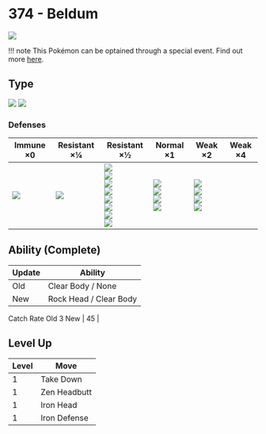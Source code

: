 # 374 - Beldum
![][374]

!!! note
    This Pokémon can be optained through a special event. Find out more [here](../../special_events/#beldum).

## Type

![][steel]  ![][psychic]

### Defenses

Immune ×0       | Resistant ×¼     | Resistant ×½                                                                                                            | Normal ×1                                                       | Weak ×2                                                    | Weak ×4 | 
---             | ---              | ---                                                                                                                     | ---                                                             | ---                                                        | ---     | 
![][poison]<br> | ![][psychic]<br> | ![][normal]<br> ![][flying]<br> ![][rock]<br> ![][steel]<br> ![][grass]<br> ![][ice]<br> ![][dragon]<br> ![][fairy]<br> | ![][fighting]<br> ![][bug]<br> ![][water]<br> ![][electric]<br> | ![][ground]<br> ![][ghost]<br> ![][fire]<br> ![][dark]<br> |         | 

## Ability (Complete)

Update | Ability                | 
---    | ---                    | 
Old    | Clear Body / None      | 
New    | Rock Head / Clear Body | 

Catch Rate
Old     3
New | 45 | 

## Level Up

Level | Move         | 
---   | ---          | 
1     | Take Down    | 
1     | Zen Headbutt | 
1     | Iron Head    | 
1     | Iron Defense | 

[374]: ../img/pokemon/374.png
[normal]: ../img/types/normal.png
[fire]: ../img/types/fire.png
[fighting]: ../img/types/fighting.png
[water]: ../img/types/water.png
[flying]: ../img/types/flying.png
[grass]: ../img/types/grass.png
[poison]: ../img/types/poison.png
[electric]: ../img/types/electric.png
[ground]: ../img/types/ground.png
[psychic]: ../img/types/psychic.png
[rock]: ../img/types/rock.png
[ice]: ../img/types/ice.png
[bug]: ../img/types/bug.png
[dragon]: ../img/types/dragon.png
[ghost]: ../img/types/ghost.png
[dark]: ../img/types/dark.png
[steel]: ../img/types/steel.png
[fairy]: ../img/types/fairy.png
